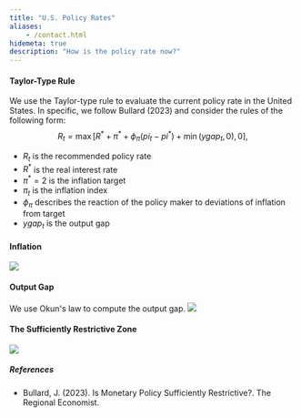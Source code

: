 ```yaml
---
title: "U.S. Policy Rates"
aliases:
    - /contact.html
hidemeta: true
description: "How is the policy rate now?"
---
```


#### Taylor-Type Rule
We use the Taylor-type rule to evaluate the current policy rate in the United States. In specific, we follow Bullard (2023) and consider the rules of the following form:
$$R_t = \max\left[R^* + \pi^* + \phi_{\pi}(pi_t-pi^*) + \min(ygap_t,0),0\right],$$
+ $R_t$ is the recommended policy rate
+ $R^*$ is the real interest rate
+ $\pi^* = 2%$ is the inflation target
+ $\pi_t$ is the inflation index
+ $\phi_{\pi}$ describes the reaction of the policy maker to deviations of inflation from target
+ $ygap_t$ is the output gap

#### Inflation
![](/inflation.png)
#### Output Gap
We use Okun's law to compute the output gap.
![](/Output_gap.png)

#### The Sufficiently Restrictive Zone
![](/Policy_rate_new.png)

##### References
+ Bullard, J. (2023). Is Monetary Policy Sufficiently Restrictive?. The Regional Economist.
